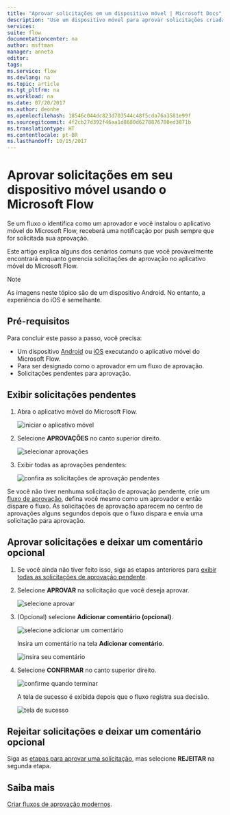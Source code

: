 ```yaml
---
title: "Aprovar solicitações em um dispositivo móvel | Microsoft Docs"
description: "Use um dispositivo móvel para aprovar solicitações criadas no Microsoft Flow."
services: 
suite: flow
documentationcenter: na
author: msftman
manager: anneta
editor: 
tags: 
ms.service: flow
ms.devlang: na
ms.topic: article
ms.tgt_pltfrm: na
ms.workload: na
ms.date: 07/20/2017
ms.author: deonhe
ms.openlocfilehash: 18546c044dc823d703544c48f5cda76a3581e99f
ms.sourcegitcommit: 4f2cb27d392f46aa1d8680d6278876780ed3871b
ms.translationtype: HT
ms.contentlocale: pt-BR
ms.lasthandoff: 10/15/2017
---
```

# <a name="approve-requests-on-your-mobile-device-by-using-microsoft-flow"></a>Aprovar solicitações em seu dispositivo móvel usando o Microsoft Flow
Se um fluxo o identifica como um aprovador e você instalou o aplicativo móvel do Microsoft Flow, receberá uma notificação por push sempre que for solicitada sua aprovação.

Este artigo explica alguns dos cenários comuns que você provavelmente encontrará enquanto gerencia solicitações de aprovação no aplicativo móvel do Microsoft Flow.

> [!NOTE]
> As imagens neste tópico são de um dispositivo Android. No entanto, a experiência do iOS é semelhante.
> 
> 

## <a name="prerequisites"></a>Pré-requisitos
Para concluir este passo a passo, você precisa:

* Um dispositivo [Android](https://aka.ms/flowmobiledocsandroid) ou [iOS](https://aka.ms/flowmobiledocsios) executando o aplicativo móvel do Microsoft Flow.
* Para ser designado como o aprovador em um fluxo de aprovação.
* Solicitações pendentes para aprovação.

## <a name="view-pending-requests"></a>Exibir solicitações pendentes
1. Abra o aplicativo móvel do Microsoft Flow.
   
    ![iniciar o aplicativo móvel](./media/mobile-approvals/open-app.png)
2. Selecione **APROVAÇÕES** no canto superior direito.
   
    ![selecionar aprovações](./media/mobile-approvals/select-approvals.png)
3. Exibir todas as aprovações pendentes:
   
    ![confira as solicitações de aprovação pendentes](./media/mobile-approvals/show-pending-approval-requests.png)

Se você não tiver nenhuma solicitação de aprovação pendente, crie um [fluxo de aprovação](modern-approvals.md), defina você mesmo como um aprovador e então dispare o fluxo. As solicitações de aprovação aparecem no centro de aprovações alguns segundos depois que o fluxo dispara e envia uma solicitação para aprovação.

## <a name="approve-requests-and-leave-an-optional-comment"></a>Aprovar solicitações e deixar um comentário opcional
1. Se você ainda não tiver feito isso, siga as etapas anteriores para [exibir todas as solicitações de aprovação pendente](mobile-approvals.md#view-pending-approval-requests).
2. Selecione **APROVAR** na solicitação que você deseja aprovar.
   
    ![selecione aprovar](./media/mobile-approvals/select-approve.png)
3. (Opcional) selecione **Adicionar comentário (opcional)**.
   
    ![selecione adicionar um comentário](./media/mobile-approvals/select-add-comment.png)
   
    Insira um comentário na tela **Adicionar comentário**.
   
    ![insira seu comentário](./media/mobile-approvals/enter-comment-for-approval.png)
4. Selecione **CONFIRMAR** no canto superior direito.
   
    ![confirme quando terminar](./media/mobile-approvals/tap-confirm-button.png)
   
    A tela de sucesso é exibida depois que o fluxo registra sua decisão.
   
    ![tela de sucesso](./media/mobile-approvals/approved.png)

## <a name="reject-requests-and-leave-an-optional-comment"></a>Rejeitar solicitações e deixar um comentário opcional
Siga as [etapas para aprovar uma solicitação](mobile-approvals.md#approve-requests-and-leave-an-optional-comment), mas selecione **REJEITAR** na segunda etapa.

## <a name="learn-more"></a>Saiba mais
[Criar fluxos de aprovação modernos](modern-approvals.md).

